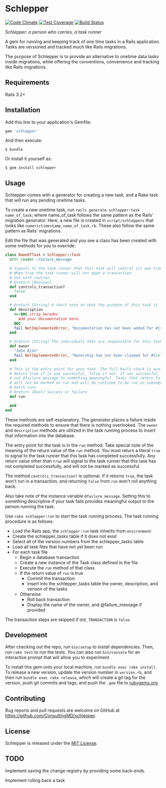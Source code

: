 # Schlepper
[![Code Climate](https://codeclimate.com/repos/57cf60bd8ffd8f13f100096b/badges/31af7643bb2adb58ccb7/gpa.svg)](https://codeclimate.com/repos/57cf60bd8ffd8f13f100096b/feed)
[![Test Coverage](https://codeclimate.com/repos/57cf60bd8ffd8f13f100096b/badges/31af7643bb2adb58ccb7/coverage.svg)](https://codeclimate.com/repos/57cf60bd8ffd8f13f100096b/coverage)
[![Build Status](https://travis-ci.org/ConsultingMD/schlepper.svg?branch=master)](https://travis-ci.org/ConsultingMD/schlepper)

_Schlepper: a person who carries, a task runner_

A gem for running and keeping track of one time tasks in a Rails application. Tasks
are versioned and tracked much like Rails migrations.

The purpose of Schlepper is to provide an alternative to onetime data tasks inside migrations, while
offering the conventions, convenience and tracking like Rails migrations.

## Requirements

Rails 3.2+

## Installation

Add this line to your application's Gemfile:

```ruby
gem 'schlepper'
```

And then execute:

    $ bundle

Or install it yourself as:

    $ gem install schlepper

## Usage

Schlepper comes with a generator for creating a new task, and a Rake task that will
run any pending onetime tasks.

To create a new onetime task, run `rails generate schlepper:task name_of_task`; where name\_of\_task
follows the same pattern as the Rails' migration generator. Here, a new file is created in `script/schleppers`
that looks like `numerictimestamp_name_of_task.rb`. These also follow the same pattern as Rails' migrations.

Edit the file that was generated and you see a class has been created with some methods for you to
override:

```ruby
class NameOfTask < Schlepper::Task
  attr_reader :failure_message

  # Signals to the task runner that this task will control its own transaction.
  # When true the task runner will not open a transaction.
  # Use with caution.
  # @return [Boolean] 
  def controls_transaction?
    false
  end

  # @return [String] A short note on what the purpose of this task is
  def description
    <<-DOC.strip_heredoc
      Add your documentation here.
    DOC
    fail NotImplementedError, "Documentation has not been added for #{self.class.name}"
  end

  # @return [String] The individuals that are responsible for this task
  def owner
    "John Bjön"
    fail NotImplementedError, "Ownership has not been claimed for #{self.class.name}"
  end

  # This is the entry point for your task. The full Rails stack is available.
  # Return true if it was successful, false if not. If not successful,
  # set @failure_message to something meaningful. Tasks that return false
  # will not be marked as run and will be continue to be run in subsequent
  # batch runs
  # @return [Bool] Success or failure
  def run

  end
end
```

These methods are self-explanatory. The generator places a failure inside the required methods to ensure that
there is nothing overlooked. The `owner` and `description` methods are utilized in the task running
process to insert that information into the database.

The entry point for the task is in the `run` method. Take special note of the meaning of the return value
of the `run` method. You must return a literal `true` to signal to the task runner that this task
has completed successfully. Any return value other than `true` will signal to the task runner
that this task has not completed successfully, and will not be marked as successful.

The method `controls_transaction?` is optional. If it returns `true`, the task
won't run in a transaction, and returning `false` from `run` won't roll anything back.

Also take note of the instance variable `@failure_message`. Setting this to something
descriptive if your task fails provides meaningful output to the person running the task.

Use `rake schlepper:run` to start the task running process. The task running procedure is as follows:

- Load the Rails app, the `schlepper:run` task inherits from `environment`
- Create the schlepper\_tasks table if it does not exist
- Select all of the version numbers from the schlepper\_tasks table
- Load all task files that have not yet been run
- For each task file
  - Begin a database transaction
  - Create a new instance of the Task class defined in the file
  - Execute the `run` method of that class
  - If the return value of `run` is true
    - Commit the transaction
    - Insert into the schlepper\_tasks table the owner, description, and
      verison of the tasks
  - Otherwise
    - Roll back transaction
    - Display the name of the owner, and @failure\_message if provided

The transaction steps are skipped if `USE_TRANSACTION` is `false`.

## Development

After checking out the repo, run `bin/setup` to install dependencies. Then, run `rake test` to run the tests. You can also run `bin/console` for an interactive prompt that will allow you to experiment.

To install this gem onto your local machine, run `bundle exec rake install`. To release a new version, update the version number in `version.rb`, and then run `bundle exec rake release`, which will create a git tag for the version, push git commits and tags, and push the `.gem` file to [rubygems.org](https://rubygems.org).

## Contributing

Bug reports and pull requests are welcome on GitHub at https://github.com/ConsultingMD/schlepper.

## License

Schlepper is released under the [MIT License](https://opensource.org/licenses/MIT).

## TODO

Implement saving the change registry by providing some back-ends.

Implement rolling back a task
